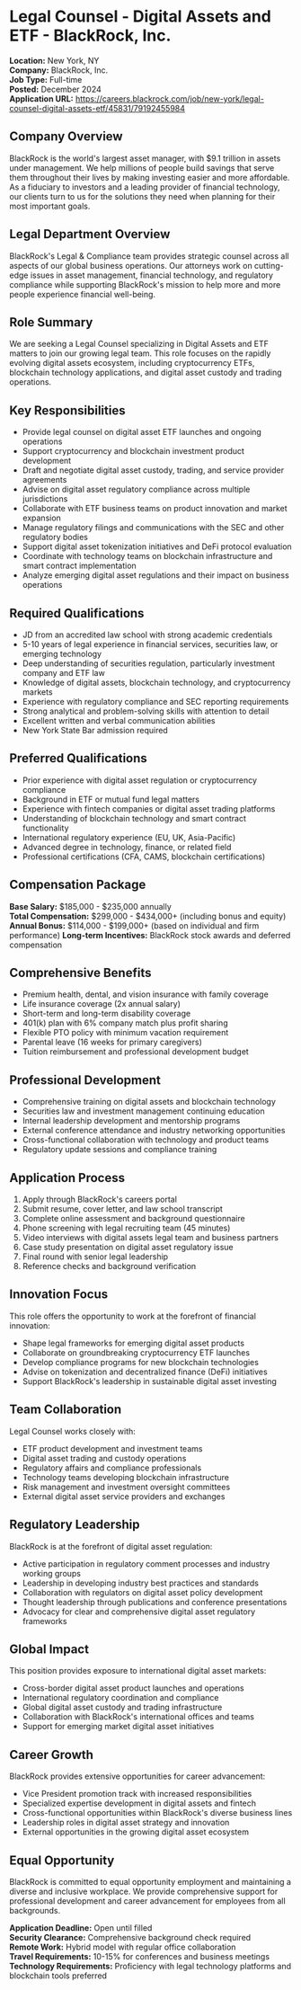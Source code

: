 # Legal Counsel - Digital Assets and ETF - BlackRock, Inc.
**Location:** New York, NY  
**Company:** BlackRock, Inc.  
**Job Type:** Full-time  
**Posted:** December 2024  
**Application URL:** https://careers.blackrock.com/job/new-york/legal-counsel-digital-assets-etf/45831/79192455984

## Company Overview
BlackRock is the world's largest asset manager, with $9.1 trillion in assets under management. We help millions of people build savings that serve them throughout their lives by making investing easier and more affordable. As a fiduciary to investors and a leading provider of financial technology, our clients turn to us for the solutions they need when planning for their most important goals.

## Legal Department Overview
BlackRock's Legal & Compliance team provides strategic counsel across all aspects of our global business operations. Our attorneys work on cutting-edge issues in asset management, financial technology, and regulatory compliance while supporting BlackRock's mission to help more and more people experience financial well-being.

## Role Summary
We are seeking a Legal Counsel specializing in Digital Assets and ETF matters to join our growing legal team. This role focuses on the rapidly evolving digital assets ecosystem, including cryptocurrency ETFs, blockchain technology applications, and digital asset custody and trading operations.

## Key Responsibilities
- Provide legal counsel on digital asset ETF launches and ongoing operations
- Support cryptocurrency and blockchain investment product development
- Draft and negotiate digital asset custody, trading, and service provider agreements
- Advise on digital asset regulatory compliance across multiple jurisdictions
- Collaborate with ETF business teams on product innovation and market expansion
- Manage regulatory filings and communications with the SEC and other regulatory bodies
- Support digital asset tokenization initiatives and DeFi protocol evaluation
- Coordinate with technology teams on blockchain infrastructure and smart contract implementation
- Analyze emerging digital asset regulations and their impact on business operations

## Required Qualifications
- JD from an accredited law school with strong academic credentials
- 5-10 years of legal experience in financial services, securities law, or emerging technology
- Deep understanding of securities regulation, particularly investment company and ETF law
- Knowledge of digital assets, blockchain technology, and cryptocurrency markets
- Experience with regulatory compliance and SEC reporting requirements
- Strong analytical and problem-solving skills with attention to detail
- Excellent written and verbal communication abilities
- New York State Bar admission required

## Preferred Qualifications
- Prior experience with digital asset regulation or cryptocurrency compliance
- Background in ETF or mutual fund legal matters
- Experience with fintech companies or digital asset trading platforms
- Understanding of blockchain technology and smart contract functionality
- International regulatory experience (EU, UK, Asia-Pacific)
- Advanced degree in technology, finance, or related field
- Professional certifications (CFA, CAMS, blockchain certifications)

## Compensation Package
**Base Salary:** $185,000 - $235,000 annually  
**Total Compensation:** $299,000 - $434,000+ (including bonus and equity)
**Annual Bonus:** $114,000 - $199,000+ (based on individual and firm performance)
**Long-term Incentives:** BlackRock stock awards and deferred compensation

## Comprehensive Benefits
- Premium health, dental, and vision insurance with family coverage
- Life insurance coverage (2x annual salary)
- Short-term and long-term disability coverage
- 401(k) plan with 6% company match plus profit sharing
- Flexible PTO policy with minimum vacation requirement
- Parental leave (16 weeks for primary caregivers)
- Tuition reimbursement and professional development budget

## Professional Development
- Comprehensive training on digital assets and blockchain technology
- Securities law and investment management continuing education
- Internal leadership development and mentorship programs
- External conference attendance and industry networking opportunities
- Cross-functional collaboration with technology and product teams
- Regulatory update sessions and compliance training

## Application Process
1. Apply through BlackRock's careers portal
2. Submit resume, cover letter, and law school transcript
3. Complete online assessment and background questionnaire
4. Phone screening with legal recruiting team (45 minutes)
5. Video interviews with digital assets legal team and business partners
6. Case study presentation on digital asset regulatory issue
7. Final round with senior legal leadership
8. Reference checks and background verification

## Innovation Focus
This role offers the opportunity to work at the forefront of financial innovation:
- Shape legal frameworks for emerging digital asset products
- Collaborate on groundbreaking cryptocurrency ETF launches
- Develop compliance programs for new blockchain technologies
- Advise on tokenization and decentralized finance (DeFi) initiatives
- Support BlackRock's leadership in sustainable digital asset investing

## Team Collaboration
Legal Counsel works closely with:
- ETF product development and investment teams
- Digital asset trading and custody operations
- Regulatory affairs and compliance professionals
- Technology teams developing blockchain infrastructure
- Risk management and investment oversight committees
- External digital asset service providers and exchanges

## Regulatory Leadership
BlackRock is at the forefront of digital asset regulation:
- Active participation in regulatory comment processes and industry working groups
- Leadership in developing industry best practices and standards
- Collaboration with regulators on digital asset policy development
- Thought leadership through publications and conference presentations
- Advocacy for clear and comprehensive digital asset regulatory frameworks

## Global Impact
This position provides exposure to international digital asset markets:
- Cross-border digital asset product launches and operations
- International regulatory coordination and compliance
- Global digital asset custody and trading infrastructure
- Collaboration with BlackRock's international offices and teams
- Support for emerging market digital asset initiatives

## Career Growth
BlackRock provides extensive opportunities for career advancement:
- Vice President promotion track with increased responsibilities
- Specialized expertise development in digital assets and fintech
- Cross-functional opportunities within BlackRock's diverse business lines
- Leadership roles in digital asset strategy and innovation
- External opportunities in the growing digital asset ecosystem

## Equal Opportunity
BlackRock is committed to equal opportunity employment and maintaining a diverse and inclusive workplace. We provide comprehensive support for professional development and career advancement for employees from all backgrounds.

**Application Deadline:** Open until filled  
**Security Clearance:** Comprehensive background check required  
**Remote Work:** Hybrid model with regular office collaboration  
**Travel Requirements:** 10-15% for conferences and business meetings  
**Technology Requirements:** Proficiency with legal technology platforms and blockchain tools preferred